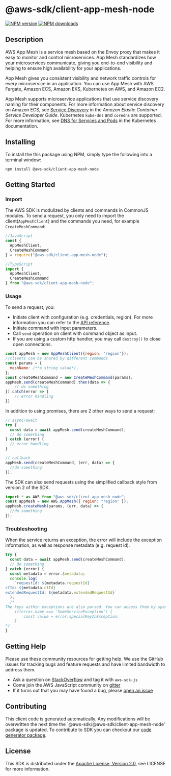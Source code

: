 # @aws-sdk/client-app-mesh-node

[![NPM version](https://img.shields.io/npm/v/@aws-sdk/client-app-mesh-node/preview.svg)](https://www.npmjs.com/package/@aws-sdk/client-app-mesh-node)
[![NPM downloads](https://img.shields.io/npm/dm/@aws-sdk/client-app-mesh-node.svg)](https://www.npmjs.com/package/@aws-sdk/client-app-mesh-node)

## Description

<p>AWS App Mesh is a service mesh based on the Envoy proxy that makes it easy to monitor and
         control microservices. App Mesh standardizes how your microservices communicate, giving you
         end-to-end visibility and helping to ensure high availability for your applications.</p>
         <p>App Mesh gives you consistent visibility and network traffic controls for every
         microservice in an application. You can use App Mesh with AWS Fargate, Amazon ECS, Amazon EKS,
         Kubernetes on AWS, and Amazon EC2.</p>
         <note>
            <p>App Mesh supports microservice applications that use service discovery naming for their
            components. For more information about service discovery on Amazon ECS, see <a href="http://docs.aws.amazon.com/AmazonECS/latest/developerguide/service-discovery.html">Service Discovery</a> in the
               <i>Amazon Elastic Container Service Developer Guide</i>. Kubernetes <code>kube-dns</code> and
               <code>coredns</code> are supported. For more information, see <a href="https://kubernetes.io/docs/concepts/services-networking/dns-pod-service/">DNS
               for Services and Pods</a> in the Kubernetes documentation.</p>
         </note>

## Installing

To install the this package using NPM, simply type the following into a terminal window:

```
npm install @aws-sdk/client-app-mesh-node
```

## Getting Started

### Import

The AWS SDK is modulized by clients and commands in CommonJS modules. To send a request, you only need to import the client(`AppMeshClient`) and the commands you need, for example `CreateMeshCommand`:

```javascript
//JavaScript
const {
  AppMeshClient,
  CreateMeshCommand
} = require("@aws-sdk/client-app-mesh-node");
```

```javascript
//TypeScript
import {
  AppMeshClient,
  CreateMeshCommand
} from "@aws-sdk/client-app-mesh-node";
```

### Usage

To send a request, you:

- Initiate client with configuration (e.g. credentials, region). For more information you can refer to the [API reference][].
- Initiate command with input parameters.
- Call `send` operation on client with command object as input.
- If you are using a custom http handler, you may call `destroy()` to close open connections.

```javascript
const appMesh = new AppMeshClient({region: 'region'});
//clients can be shared by different commands
const params = {
  meshName: /**a string value*/,
};
const createMeshCommand = new CreateMeshCommand(params);
appMesh.send(createMeshCommand).then(data => {
    // do something
}).catch(error => {
    // error handling
})
```

In addition to using promises, there are 2 other ways to send a request:

```javascript
// async/await
try {
  const data = await appMesh.send(createMeshCommand);
  // do something
} catch (error) {
  // error handling
}
```

```javascript
// callback
appMesh.send(createMeshCommand, (err, data) => {
  //do something
});
```

The SDK can also send requests using the simplified callback style from version 2 of the SDK.

```javascript
import * as AWS from "@aws-sdk/client-app-mesh-node";
const appMesh = new AWS.AppMesh({ region: "region" });
appMesh.createMesh(params, (err, data) => {
  //do something
});
```

### Troubleshooting

When the service returns an exception, the error will include the exception information, as well as response metadata (e.g. request id).

```javascript
try {
  const data = await appMesh.send(createMeshCommand);
  // do something
} catch (error) {
  const metadata = error.$metadata;
  console.log(
    `requestId: ${metadata.requestId}
cfId: ${metadata.cfId}
extendedRequestId: ${metadata.extendedRequestId}`
  );
  /*
The keys within exceptions are also parsed. You can access them by specifying exception names:
    if(error.name === 'SomeServiceException') {
        const value = error.specialKeyInException;
    }
*/
}
```

## Getting Help

Please use these community resources for getting help. We use the GitHub issues for tracking bugs and feature requests and have limited bandwidth to address them.

- Ask a question on [StackOverflow](https://stackoverflow.com/questions/tagged/aws-sdk-js) and tag it with `aws-sdk-js`
- Come join the AWS JavaScript community on [gitter](https://gitter.im/aws/aws-sdk-js-v3)
- If it turns out that you may have found a bug, please [open an issue](https://github.com/aws/aws-sdk-js-v3/issues)

## Contributing

This client code is generated automatically. Any modifications will be overwritten the next time the `@aws-sdk/@aws-sdk/client-app-mesh-node' package is updated. To contribute to SDK you can checkout our [code generator package][].

## License

This SDK is distributed under the
[Apache License, Version 2.0](http://www.apache.org/licenses/LICENSE-2.0),
see LICENSE for more information.

[code generator package]: https://github.com/aws/aws-sdk-js-v3/tree/master/packages/service-types-generator
[api reference]: https://docs.aws.amazon.com/AWSJavaScriptSDK/latest/
